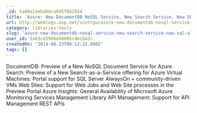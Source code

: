 ```yaml
---
_id: 5a88e1aebd6dca0d5f0d2924
title: 'Azure: New DocumentDB NoSQL Service, New Search Service, New SQL AlwaysOn VM Template, and more'
url: http://weblogs.asp.net/scottgu/azure-new-documentdb-nosql-service-new-search-service-new-sql-alwayson-vm-template-and-more
category: libraries-tools
slug: 'azure-new-documentdb-nosql-service-new-search-service-new-sql-alwayson-vm-template-and-more'
user_id: 5a83ce59d6eb0005c4ecda2c
createdOn: '2014-08-23T00:12:22.000Z'
tags: []
---
```


DocumentDB: Preview of a New NoSQL Document Service for Azure
Search: Preview of a New Search-as-a-Service offering for Azure
Virtual Machines: Portal support for SQL Server AlwaysOn + community-driven VMs
Web Sites: Support for Web Jobs and Web Site processes in the Preview Portal
Azure Insights: General Availability of Microsoft Azure Monitoring Services Management Library
API Management: Support for API Management REST APIs
